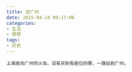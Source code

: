 ```yaml
---
title: 去广州
date: 2015-04-14 09:17:00
categories:
- 生活
- 感想
tags:
- 历史
---
```


	上海发向广州的火车。没有买到有座位的票，一路站到广州。